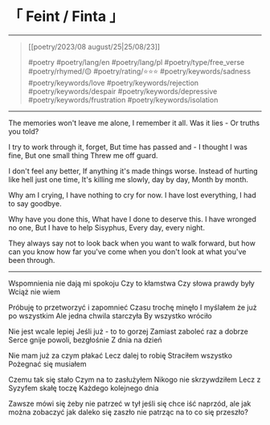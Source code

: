 # &#12300; Feint / Finta &#12301;

---

> [[poetry/2023/08 august/25|25/08/23]]
> 
> #poetry 
> #poetry/lang/en  #poetry/lang/pl 
> #poetry/type/free_verse 
> #poetry/rhymed/🟡 
> #poetry/rating/⭐⭐⭐ 
> #poetry/keywords/sadness #poetry/keywords/love #poetry/keywords/rejection #poetry/keywords/despair #poetry/keywords/depressive #poetry/keywords/frustration #poetry/keywords/isolation 

---

The memories won't leave me alone,
I remember it all.
Was it lies -
Or truths you told?

I try to work through it, forget,
But time has passed and -
I thought I was fine,
But one small thing
Threw me off guard.

I don't feel any better,
If anything it's made things worse.
Instead of hurting like hell just one time,
It's killing me slowly, day by day,
Month by month.

Why am I crying,
I have nothing to cry for now.
I have lost everything,
I had to say goodbye.

Why have you done this,
What have I done to deserve this.
I have wronged no one,
But I have to help Sisyphus,
Every day, every night.

They always say not to look back when you want to walk forward, but how can you know how far you've come when you don't look at what you've been through.

---

Wspomnienia nie dają mi spokoju
Czy to kłamstwa
Czy słowa prawdy były
Wciąż nie wiem

Próbuję to przetworzyć i zapomnieć
Czasu trochę minęło
I myślałem że już po wszystkim
Ale jedna chwila starczyła
By wszystko wróciło

Nie jest wcale lepiej
Jeśli już - to to gorzej
Zamiast zaboleć raz a dobrze
Serce gnije powoli, bezgłośnie
Z dnia na dzień

Nie mam już za czym płakać
Lecz dalej to robię
Straciłem wszystko
Pożegnać się musiałem

Czemu tak się stało
Czym na to zasłużyłem
Nikogo nie skrzywdziłem
Lecz z Syzyfem skałę toczę
Każdego kolejnego dnia

Zawsze mówi się żeby nie patrzeć w tył jeśli się chce iść naprzód, ale jak można zobaczyć jak daleko się zaszło nie patrząc na to co się przeszło?
